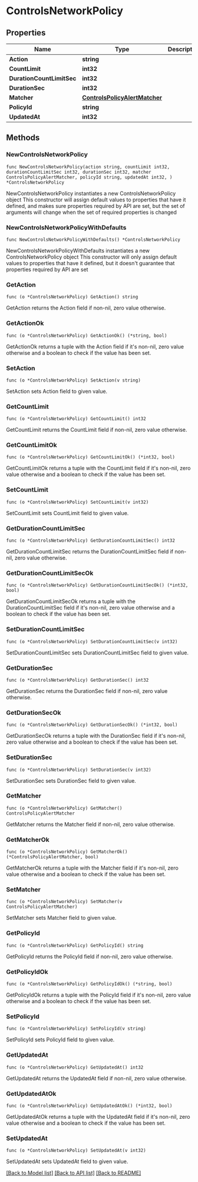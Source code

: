 # ControlsNetworkPolicy

## Properties

Name | Type | Description | Notes
------------ | ------------- | ------------- | -------------
**Action** | **string** |  | 
**CountLimit** | **int32** |  | 
**DurationCountLimitSec** | **int32** |  | 
**DurationSec** | **int32** |  | 
**Matcher** | [**ControlsPolicyAlertMatcher**](ControlsPolicyAlertMatcher.md) |  | 
**PolicyId** | **string** |  | 
**UpdatedAt** | **int32** |  | 

## Methods

### NewControlsNetworkPolicy

`func NewControlsNetworkPolicy(action string, countLimit int32, durationCountLimitSec int32, durationSec int32, matcher ControlsPolicyAlertMatcher, policyId string, updatedAt int32, ) *ControlsNetworkPolicy`

NewControlsNetworkPolicy instantiates a new ControlsNetworkPolicy object
This constructor will assign default values to properties that have it defined,
and makes sure properties required by API are set, but the set of arguments
will change when the set of required properties is changed

### NewControlsNetworkPolicyWithDefaults

`func NewControlsNetworkPolicyWithDefaults() *ControlsNetworkPolicy`

NewControlsNetworkPolicyWithDefaults instantiates a new ControlsNetworkPolicy object
This constructor will only assign default values to properties that have it defined,
but it doesn't guarantee that properties required by API are set

### GetAction

`func (o *ControlsNetworkPolicy) GetAction() string`

GetAction returns the Action field if non-nil, zero value otherwise.

### GetActionOk

`func (o *ControlsNetworkPolicy) GetActionOk() (*string, bool)`

GetActionOk returns a tuple with the Action field if it's non-nil, zero value otherwise
and a boolean to check if the value has been set.

### SetAction

`func (o *ControlsNetworkPolicy) SetAction(v string)`

SetAction sets Action field to given value.


### GetCountLimit

`func (o *ControlsNetworkPolicy) GetCountLimit() int32`

GetCountLimit returns the CountLimit field if non-nil, zero value otherwise.

### GetCountLimitOk

`func (o *ControlsNetworkPolicy) GetCountLimitOk() (*int32, bool)`

GetCountLimitOk returns a tuple with the CountLimit field if it's non-nil, zero value otherwise
and a boolean to check if the value has been set.

### SetCountLimit

`func (o *ControlsNetworkPolicy) SetCountLimit(v int32)`

SetCountLimit sets CountLimit field to given value.


### GetDurationCountLimitSec

`func (o *ControlsNetworkPolicy) GetDurationCountLimitSec() int32`

GetDurationCountLimitSec returns the DurationCountLimitSec field if non-nil, zero value otherwise.

### GetDurationCountLimitSecOk

`func (o *ControlsNetworkPolicy) GetDurationCountLimitSecOk() (*int32, bool)`

GetDurationCountLimitSecOk returns a tuple with the DurationCountLimitSec field if it's non-nil, zero value otherwise
and a boolean to check if the value has been set.

### SetDurationCountLimitSec

`func (o *ControlsNetworkPolicy) SetDurationCountLimitSec(v int32)`

SetDurationCountLimitSec sets DurationCountLimitSec field to given value.


### GetDurationSec

`func (o *ControlsNetworkPolicy) GetDurationSec() int32`

GetDurationSec returns the DurationSec field if non-nil, zero value otherwise.

### GetDurationSecOk

`func (o *ControlsNetworkPolicy) GetDurationSecOk() (*int32, bool)`

GetDurationSecOk returns a tuple with the DurationSec field if it's non-nil, zero value otherwise
and a boolean to check if the value has been set.

### SetDurationSec

`func (o *ControlsNetworkPolicy) SetDurationSec(v int32)`

SetDurationSec sets DurationSec field to given value.


### GetMatcher

`func (o *ControlsNetworkPolicy) GetMatcher() ControlsPolicyAlertMatcher`

GetMatcher returns the Matcher field if non-nil, zero value otherwise.

### GetMatcherOk

`func (o *ControlsNetworkPolicy) GetMatcherOk() (*ControlsPolicyAlertMatcher, bool)`

GetMatcherOk returns a tuple with the Matcher field if it's non-nil, zero value otherwise
and a boolean to check if the value has been set.

### SetMatcher

`func (o *ControlsNetworkPolicy) SetMatcher(v ControlsPolicyAlertMatcher)`

SetMatcher sets Matcher field to given value.


### GetPolicyId

`func (o *ControlsNetworkPolicy) GetPolicyId() string`

GetPolicyId returns the PolicyId field if non-nil, zero value otherwise.

### GetPolicyIdOk

`func (o *ControlsNetworkPolicy) GetPolicyIdOk() (*string, bool)`

GetPolicyIdOk returns a tuple with the PolicyId field if it's non-nil, zero value otherwise
and a boolean to check if the value has been set.

### SetPolicyId

`func (o *ControlsNetworkPolicy) SetPolicyId(v string)`

SetPolicyId sets PolicyId field to given value.


### GetUpdatedAt

`func (o *ControlsNetworkPolicy) GetUpdatedAt() int32`

GetUpdatedAt returns the UpdatedAt field if non-nil, zero value otherwise.

### GetUpdatedAtOk

`func (o *ControlsNetworkPolicy) GetUpdatedAtOk() (*int32, bool)`

GetUpdatedAtOk returns a tuple with the UpdatedAt field if it's non-nil, zero value otherwise
and a boolean to check if the value has been set.

### SetUpdatedAt

`func (o *ControlsNetworkPolicy) SetUpdatedAt(v int32)`

SetUpdatedAt sets UpdatedAt field to given value.



[[Back to Model list]](../README.md#documentation-for-models) [[Back to API list]](../README.md#documentation-for-api-endpoints) [[Back to README]](../README.md)



